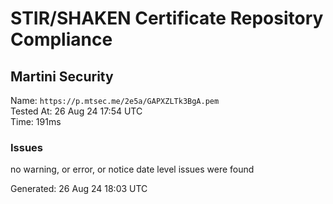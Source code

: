 # STIR/SHAKEN Certificate Repository Compliance

## Martini Security

Name: `https://p.mtsec.me/2e5a/GAPXZLTk3BgA.pem`\
Tested At: 26 Aug 24 17:54 UTC\
Time: 191ms

### Issues

no warning, or error, or notice date level issues were found

Generated: 26 Aug 24 18:03 UTC